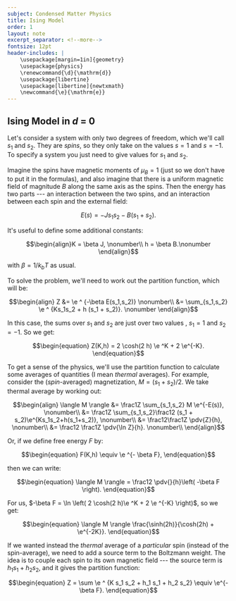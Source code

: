 ```yaml
---
subject: Condensed Matter Physics
title: Ising Model
order: 1
layout: note
excerpt_separator: <!--more-->
fontsize: 12pt
header-includes: |
    \usepackage[margin=1in]{geometry}
    \usepackage{physics}
    \renewcommand{\d}{\mathrm{d}}
    \usepackage{libertine}
    \usepackage[libertine]{newtxmath}
    \newcommand{\e}{\mathrm{e}}
---
```

<!--more-->


## Ising Model in *d* = 0
Let's consider a system with only two degrees of freedom, which we'll call $s_1$ and $s_2$.  They are *spins*, so they only take on the values $s = 1$ and $s = -1$.  To specify a system you just need to give values for $s_1$ and $s_2$.

Imagine the spins have magnetic moments of $\mu_B = 1$ (just so we don't have to put it in the formulas), and also imagine that there is a uniform magnetic field of magnitude $B$ along the same axis as the spins.  Then the energy has two parts --- an interaction between the two spins, and an interaction between each spin and the external field:

$$\begin{equation}
 E(s) = -J s_1 s_2 - B(s_1+s_2).
\end{equation}$$

It's useful to define some additional constants:

$$\begin{align}K = \beta J, \nonumber\\
h = \beta B.\nonumber
\end{align}$$

with $\beta= 1 / k_b T$ as usual.

To solve the problem, we'll need to work out the partition function, which will be:

$$\begin{align}
    Z &= \e ^ {-\beta E(s_1,s_2)} \nonumber\\
      &= \sum_{s_1,s_2} \e ^ {Ks_1s_2 + h (s_1 + s_2)}. \nonumber
\end{align}$$

In this case, the sums over $s_1$ and $s_2$ are just over two values , $s_1 = 1$ and $s_2 = -1$.  So we get:

$$\begin{equation}
    Z(K,h) = 2 \cosh(2 h) \e ^K + 2 \e^{-K}.
\end{equation}$$

To get a sense of the physics, we'll use the partition function to calculate some averages of quantities (I mean *thermal* averages).  For example, consider the (*spin*-averaged) magnetization, $M = (s_1 + s_2)/2$.  We take thermal average by working out:

$$\begin{align}
    \langle M \rangle &= \frac1Z \sum_{s_1,s_2} M \e^{-E(s)}, \nonumber\\
    &= \frac1Z \sum_{s_1,s_2}\frac12 (s_1 + s_2)\e^{Ks_1s_2+h(s_1+s_2)}, \nonumber\\
    &= \frac12\frac1Z \pdv{Z}{h}, \nonumber\\
    &= \frac12 \frac1Z \pdv{\ln Z}{h}. \nonumber\\
\end{align}$$

Or, if we define free energy $F$ by:

$$\begin{equation}
  F(K,h) \equiv \e ^{- \beta F},
\end{equation}$$

then we can write:

$$\begin{equation}
    \langle M \rangle = \frac12 \pdv{}{h}\left( -\beta F \right).
\end{equation}$$

For us, $-\beta F = \ln \left( 2 \cosh(2 h)\e ^K + 2 \e ^{-K} \right)$, so we get:

$$\begin{equation}
    \langle M \rangle \frac{\sinh(2h)}{\cosh(2h) + \e^{-2K}}.
\end{equation}$$

If we wanted instead the *thermal* average of a *particular* spin (instead of the spin-average), we need to add a source term to the Boltzmann weight.  The idea is to couple each spin to its own magnetic field --- the source term is $h_1 s_1 + h_2 s_2$, and it gives the partition function:

$$\begin{equation}
 Z = \sum \e ^ {K s_1 s_2 + h_1 s_1 + h_2 s_2} \equiv \e^{-\beta F}. 
\end{equation}$$
